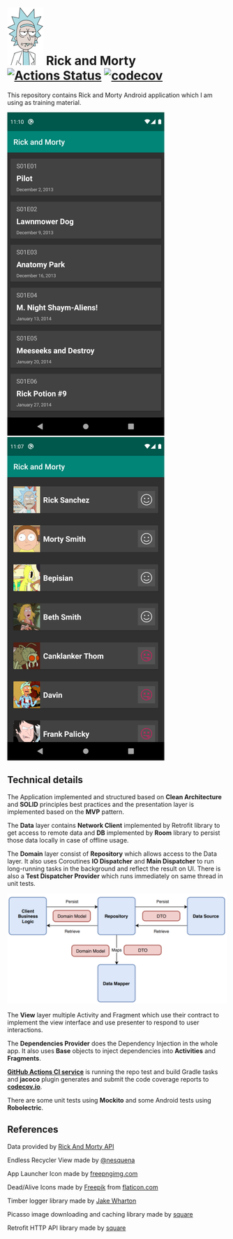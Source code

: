 # ![launcher icon](logo.png) Rick and Morty [![Actions Status](https://github.com/mohsenoid/Rick-and-Morty/workflows/Android%20CI/badge.svg)](https://github.com/mohsenoid/Rick-and-Morty/actions) [![codecov](https://codecov.io/gh/mohsenoid/Rick-and-Morty/branch/master/graph/badge.svg)](https://codecov.io/gh/mohsenoid/Rick-and-Morty)

This repository contains Rick and Morty Android application which I am using as training material.

![Screenshot](SCREENSHOT1.png) ![Screenshot](SCREENSHOT2.png)

## Technical details

The Application implemented and structured based on **Clean Architecture** and **SOLID** principles best practices and the presentation layer is implemented based on the **MVP** pattern.

The **Data** layer contains **Network Client** implemented by Retrofit library to get access to remote data and **DB** implemented by **Room** library to persist those data locally in case of offline usage.

The **Domain** layer consist of **Repository** which allows access to the Data layer. It also uses Coroutines **IO Dispatcher** and **Main Dispatcher** to run long-running tasks in the background and reflect the result on UI. There is also a **Test Dispatcher Provider** which runs immediately on same thread in unit tests.

![Repository Pattern](REPOSITORY_PATTERN.png)

The **View** layer multiple Activity and Fragment which use their contract to implement the view interface and use presenter to respond to user interactions.

The  **Dependencies Provider** does the Dependency Injection in the whole app. It also uses **Base** objects to inject dependencies into **Activities** and **Fragments**.

[**GitHub Actions CI service**](https://github.com/mohsenoid/Rick-and-Morty/actions) is running the repo test and build Gradle tasks and **jacoco** plugin generates and submit the code coverage reports to [**codecov.io**](https://codecov.io/gh/mohsenoid/Rick-and-Morty).

There are some unit tests using **Mockito** and some Android tests using **Robolectric**.

## References

Data provided by [Rick And Morty API](https://rickandmortyapi.com/)

Endless Recycler View made by [@nesquena](https://gist.github.com/nesquena/d09dc68ff07e845cc622)

App Launcher Icon made by [freepngimg.com](http://freepngimg.com)

Dead/Alive Icons made by [Freepik](https://flaticon.com/authors/freepik) from [flaticon.com](https://flaticon.com)

Timber logger library made by [Jake Wharton](https://github.com/JakeWharton/timber)

Picasso image downloading and caching library made by [square](https://github.com/square/picasso)

Retrofit HTTP API library made by [square](https://github.com/square/retrofit)
